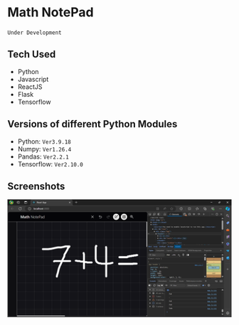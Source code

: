 # Math NotePad
`Under Development`

## Tech Used

- Python
- Javascript
- ReactJS
- Flask
- Tensorflow

## Versions of different Python Modules

- Python: `Ver3.9.18`
- Numpy: `Ver1.26.4`
- Pandas: `Ver2.2.1`
- Tensorflow: `Ver2.10.0`

## Screenshots
<img src="./Screenshots/Screenshot 2024-07-31 141227.png" style=""></img>
